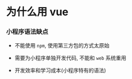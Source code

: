 # 为什么用 vue

### 小程序语法缺点

- 不能使用 `npm`, 使用第三方包的方式太原始

- 需要为小程序单独开发代码, 不能和 `web` 系统重用

- 开发效率和学习成本(小程序特有的语法)